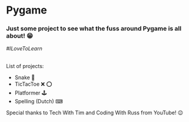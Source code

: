 <h1>Pygame</h1>
<h3>Just some project to see what the fuss around Pygame is all about! &#128513;</h3>
<i>#ILoveToLearn</i>
<br><br>
<p>List of projects:</p>
<ul>
  <li>Snake &#128013;</li>
  <li>TicTacToe &#10060; &#11093;</li>
  <li>Platformer &#128377;</li>
  <li>Spelling (Dutch) &#9000;</li>
</ul>
<p>Special thanks to Tech With Tim and Coding With Russ from YouTube! &#128521;</p>

